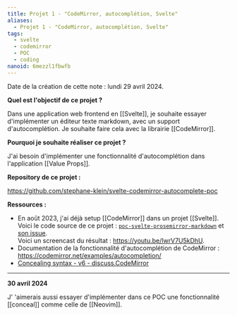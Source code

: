 ```yaml
---
title: Projet 1 - "CodeMirror, autocomplétion, Svelte"
aliases:
  - Projet 1 - "CodeMirror, autocomplétion, Svelte"
tags:
  - svelte
  - codemirror
  - POC
  - coding
nanoid: 6mezzl1fbwfb
---
```


Date de la création de cette note : lundi 29 avril 2024.

**Quel est l'objectif de ce projet ?**

Dans une application web frontend en [[Svelte]], je souhaite essayer d'implémenter un éditeur texte markdown, avec un support d'autocomplétion. Je souhaite faire cela avec la librairie [[CodeMirror]].

**Pourquoi je souhaite réaliser ce projet ?**

J'ai besoin d'implémenter une fonctionnalité d'autocomplétion dans l'application [[Value Props]].

**Repository de ce projet :**

https://github.com/stephane-klein/svelte-codemirror-autocomplete-poc

**Ressources :**

- En août 2023,  j'ai déjà setup [[CodeMirror]] dans un projet [[Svelte]]. Voici le code source de ce projet : [`poc-svelte-prosemirror-markdown`](https://github.com/stephane-klein/poc-svelte-prosemirror-markdown) et [son issue](https://github.com/stephane-klein/backlog/issues/283).  
  Voici un screencast du résultat : https://youtu.be/IwrV7U5kDhU.
- Documentation de la fonctionnalité d'autocomplétion de CodeMirror : https://codemirror.net/examples/autocompletion/
- [Concealing syntax - v6 - discuss.CodeMirror](https://discuss.codemirror.net/t/concealing-syntax/3135)

---

**30 avril 2024**

J' 'aimerais aussi essayer d'implémenter dans ce POC une fonctionnalité [[conceal]] comme celle de [[Neovim]].
